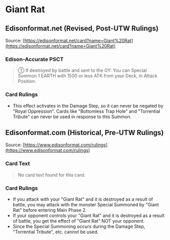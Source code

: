 # Giant Rat

## Edisonformat.net (Revised, Post-UTW Rulings)

Source: [https://edisonformat.net/card?name=Giant%20Rat](https://edisonformat.net/card?name=Giant%20Rat)

### Edison-Accurate PSCT

> ① If destroyed by battle and sent to the GY:
> You can Special Summon 1 EARTH with 1500 or less ATK from your Deck, in Attack Position.

### Card Rulings

*   This effect activates in the Damage Step, so it can never be negated by "Royal Oppression".
Cards like "Bottomless Trap Hole" and "Torrential Tribute" can never be used in response to this Summon.


## Edisonformat.com (Historical, Pre-UTW Rulings)

Source: [https://www.edisonformat.com/rulings](https://www.edisonformat.com/rulings)

### Card Text

> No card text found for this card.

### Card Rulings

*   If you attack with your "Giant Rat" and it is destroyed as a result of battle, you may attack with the monster Special Summoned by "Giant Rat" before entering Main Phase 2.
*   If your opponent controls your "Giant Rat" and it is destroyed as a result of battle, you get the effect of "Giant Rat" NOT your opponent.
*   Since the Special Summoning occurs during the Damage Step, "Torrential Tribute", etc. cannot be used.


